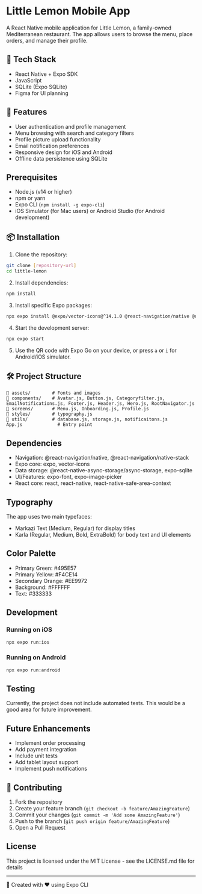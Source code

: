 # Little Lemon Mobile App
A React Native mobile application for Little Lemon, a family-owned Mediterranean restaurant. The app allows users to browse the menu, place orders, and manage their profile.

## 🚀 Tech Stack

- React Native + Expo SDK  
- JavaScript
- SQLite (Expo SQLite)  
- Figma for UI planning  

## 🎨 Features

- User authentication and profile management
- Menu browsing with search and category filters
- Profile picture upload functionality
- Email notification preferences
- Responsive design for iOS and Android
- Offline data persistence using SQLite

## Prerequisites

- Node.js (v14 or higher)
- npm or yarn
- Expo CLI (`npm install -g expo-cli`)
- iOS Simulator (for Mac users) or Android Studio (for Android development)

## 📦 Installation

1. Clone the repository:
```bash
git clone [repository-url]
cd little-lemon
```

2. Install dependencies:
```bash
npm install
```

3. Install specific Expo packages:
```bash
npx expo install @expo/vector-icons@^14.1.0 @react-navigation/native @react-navigation/native-stack react-native-safe-area-context expo-font expo-image-picker expo-sqlite @react-native-async-storage/async-storage
```

4. Start the development server:
```bash
npx expo start
```

5. Use the QR code with Expo Go on your device, or press `a` or `i` for Android/iOS simulator.

## 🛠 Project Structure

```
📁 assets/        # Fonts and images  
📁 components/    # Avatar.js, Button.js, Categoryfilter.js, EmailNotifications.js, Footer.js, Header.js, Hero.js, RootNavigator.js
📁 screens/       # Menu.js, Onboarding.js, Profile.js
📁 styles/        # typography.js
📁 utils/         # database.js, storage.js, notificaitons.js
App.js             # Entry point  
```

## Dependencies

- Navigation: @react-navigation/native, @react-navigation/native-stack
- Expo core: expo, vector-icons
- Data storage: @react-native-async-storage/async-storage, expo-sqlite
- UI/Features: expo-font, expo-image-picker
- React core: react, react-native, react-native-safe-area-context

## Typography

The app uses two main typefaces:
- Markazi Text (Medium, Regular) for display titles
- Karla (Regular, Medium, Bold, ExtraBold) for body text and UI elements

## Color Palette

- Primary Green: #495E57
- Primary Yellow: #F4CE14
- Secondary Orange: #EE9972
- Background: #FFFFFF
- Text: #333333

## Development

### Running on iOS
```bash
npx expo run:ios
```

### Running on Android
```bash
npx expo run:android
```

## Testing

Currently, the project does not include automated tests. This would be a good area for future improvement.

## Future Enhancements

- Implement order processing
- Add payment integration
- Include unit tests
- Add tablet layout support
- Implement push notifications

## 🤝 Contributing

1. Fork the repository
2. Create your feature branch (`git checkout -b feature/AmazingFeature`)
3. Commit your changes (`git commit -m 'Add some AmazingFeature'`)
4. Push to the branch (`git push origin feature/AmazingFeature`)
5. Open a Pull Request

## License

This project is licensed under the MIT License - see the LICENSE.md file for details

---

🔗 Created with ❤️ using Expo CLI
